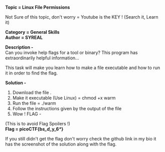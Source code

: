 <!-- wp:paragraph -->
<p><strong>Topic = Linux File Permissions</strong></p>
<!-- /wp:paragraph -->

<!-- wp:paragraph -->
<p>Not Sure of this topic, don't worry = Youtube is the KEY ! (Search it, Learn it)</p>
<!-- /wp:paragraph -->

<!-- wp:paragraph -->
<p><strong>Category = General Skills<br>Author = SYREAL</strong></p>
<!-- /wp:paragraph -->

<!-- wp:paragraph -->
<p><strong>Description -</strong><br>Can you invoke help flags for a tool or binary? This program has extraordinarily helpful information…</p>
<!-- /wp:paragraph -->

<!-- wp:paragraph -->
<p>This task will make you learn how to make a file executable and how to run it in order to find the flag.</p>
<!-- /wp:paragraph -->

<!-- wp:paragraph -->
<p><strong>Solution -</strong></p>
<!-- /wp:paragraph -->

<!-- wp:list {"ordered":true} -->
<ol><li>Download the file .</li><li>Make it executable (Use Linux) = chmod +x warm</li><li>Run the file = ./warm</li><li>Follow the instructions given by the output of the file</li><li>Wow ! FLAG - </li></ol>
<!-- /wp:list -->

<!-- wp:paragraph -->
<p>(This is to avoid Flag Spoilers !)<br><strong>Flag = picoCTF{b<em><em>s_</em>d_</em>y_6<em>*</em>}</strong></p>
<!-- /wp:paragraph -->

<!-- wp:paragraph -->
<p>If you still didn't get the flag don't worry check the github link in my bio it has the screenshot of the solution along with the flag.</p>
<!-- /wp:paragraph -->
